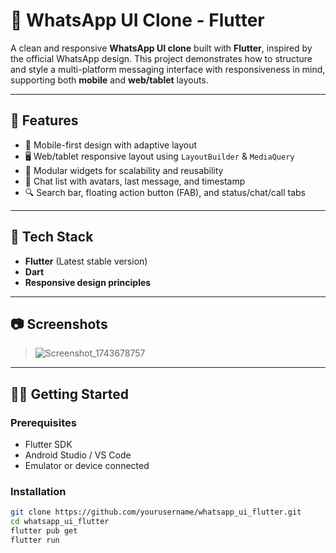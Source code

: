 # 📱 WhatsApp UI Clone - Flutter

A clean and responsive **WhatsApp UI clone** built with **Flutter**, inspired by the official WhatsApp design. This project demonstrates how to structure and style a multi-platform messaging interface with responsiveness in mind, supporting both **mobile** and **web/tablet** layouts.

---

## 🚀 Features

- 📱 Mobile-first design with adaptive layout
- 🖥️ Web/tablet responsive layout using `LayoutBuilder` & `MediaQuery`
- 🧩 Modular widgets for scalability and reusability
- 💬 Chat list with avatars, last message, and timestamp
- 🔍 Search bar, floating action button (FAB), and status/chat/call tabs

---

## 🧱 Tech Stack

- **Flutter** (Latest stable version)
- **Dart**
- **Responsive design principles**

---

## 📷 Screenshots

> ![Screenshot_1743678757](https://github.com/user-attachments/assets/2108b303-d4fa-4e80-b6b8-f11db59b016d)


---

## 🧑‍💻 Getting Started

### Prerequisites

- Flutter SDK
- Android Studio / VS Code
- Emulator or device connected

### Installation

```bash
git clone https://github.com/yourusername/whatsapp_ui_flutter.git
cd whatsapp_ui_flutter
flutter pub get
flutter run
